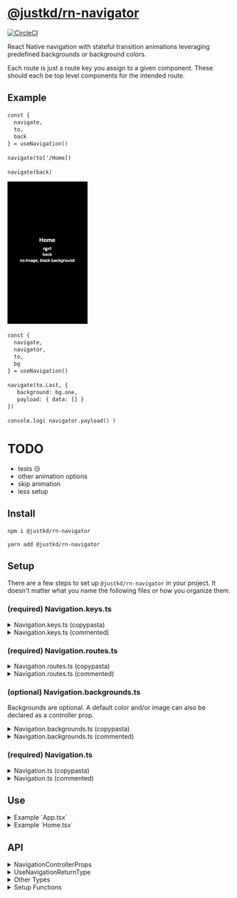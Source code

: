 # [@justkd/rn-navigator](https://github.com/justkd/rn-navigator)

[![CircleCI](https://dl.circleci.com/status-badge/img/gh/justkd/rn-navigator/tree/main.svg?style=svg)](https://dl.circleci.com/status-badge/redirect/gh/justkd/rn-navigator/tree/main)

React Native navigation with stateful transition animations leveraging
predefined backgrounds or background colors.

Each route is just a route key you assign to a given component. These should each be top level components for the intended route.

## Example
```
const { 
  navigate, 
  to, 
  back 
} = useNavigation()

navigate(to['/Home])

navigate(back)
```

![image](https://github.com/justkd/rn-navigator/blob/main/assets/rn-navigator.gif?raw=true)

```
const { 
  navigate, 
  navigator,
  to, 
  bg
} = useNavigation()

navigate(to.Last, { 
   background: bg.one,
   payload: { data: [] }
})

console.log( navigator.payload() )
```

# TODO

- tests 😒
- other animation options
- skip animation
- less setup

## Install

```
npm i @justkd/rn-navigator
```
```
yarn add @justkd/rn-navigator
```

## Setup

There are a few steps to set up `@justkd/rn-navigator` in your project. It doesn't matter what you name the following files or how you organize them.

### (required) Navigation.keys.ts

<details>
  <summary>Navigation.keys.ts (copypasta)</summary>

  ```
  import { 
    getTypedRouteKeys, 
    type GetTypedRouteKeys 
  } from '@justkd/rn-navigator'

  const routeKeys = [
      '/Home', 
      '/Last'
  ] as const

  export const { navigationRouteKeys } =
    getTypedRouteKeys<typeof routeKeys>(routeKeys)

  export type NavigationRouteKey = keyof GetTypedRouteKeys<
    typeof navigationRouteKeys
  >
  ```

</details>

<details>
  <summary>Navigation.keys.ts (commented)</summary>

  ```
  // Import the relevant getters and types from the package.
  import { 
    getTypedRouteKeys, 
    type GetTypedRouteKeys 
  } from '@justkd/rn-navigator'

  // All route keys will need to be declared here first. 
  // Also, it's important to cast the object type `as const`. 
  const routeKeys = [
      '/Home', 
      '/Last'
  ] as const

  // Ensure the navigator knows the typed keys and export 
  // the returned, deconstructed value `navigationRouteKeys`.

  export const { navigationRouteKeys } =
    getTypedRouteKeys<typeof routeKeys>(routeKeys)

  // Export the route key type. The variable name doesn't matter.

  export type NavigationRouteKey = keyof GetTypedRouteKeys<
    typeof navigationRouteKeys
  >
  ```

</details>


### (required) Navigation.routes.ts

<details>
  <summary>Navigation.routes.ts (copypasta)</summary>

  ```
  import { type ComponentType } from 'react'
  import { type NavigationRouteKey } from './Navigation.keys'
  import { getTypedRoutes } from '@justkd/rn-navigator'

  import { Home } from './routes/Home'
  import { Last } from './routes/Last'

  const routes: Record<NavigationRouteKey, ComponentType> = {
    '/Home': Home,
    '/Last': Last,
  }

  export const { navigationRoutes } =
    getTypedRoutes<typeof routes>(routes)
  ```

</details>

<details>
  <summary>Navigation.routes.ts (commented)</summary>

  ```
  // Import the relevant getters and types.
  import { type ComponentType } from 'react'
  import { type NavigationRouteKey } from './Navigation.keys'
  import { getTypedRoutes } from '@justkd/rn-navigator'

  // Import the relevant top level components to represent each route.
  import { Home } from './routes/Home'
  import { Last } from './routes/Last'

  // Enforce record type and map route keys to route components.
  const routes: Record<NavigationRouteKey, ComponentType> = {
    '/Home': Home,
    '/Last': Last,
  }

  // Export the returned, deconstructed value `navigationRoutes`.
  export const { navigationRoutes } =
    getTypedRoutes<typeof routes>(routes)
  ```

</details>

### (optional) Navigation.backgrounds.ts

Backgrounds are optional. A default color and/or image can also be declared as a controller prop.

<details>
  <summary>Navigation.backgrounds.ts (copypasta)</summary>

  ```
  import { 
    getTypedBackgrounds, 
    type NavigationBackground 
  } from '@justkd/rn-navigator'
  import ImageOne from './assets/1.jpg'
  import ImageTwo from './assets/2.jpg'

  const backgrounds: Record<string, NavigationBackground> = {
    one: { image: { source: ImageOne } },
    two: { image: { source: ImageTwo } },
    black: { color: 'black' },
    white: { color: 'white' },
    combined: {
      color: 'purple',
      image: {
        resizeMode: 'contain',
        source: ImageSix,
        style: { marginLeft: '5%' },
      },
    },
  } as const

  export const {
    navigationBackgrounds,
    navigationBackgroundKeys,
  } = getTypedBackgrounds(backgrounds)
  ```

</details>

<details>
  <summary>Navigation.backgrounds.ts (commented)</summary>

  ```
  // Import the relevant getters and types.

  import { getTypedBackgrounds, type NavigationBackground } from '@justkd/rn-navigator'

  // Import image assets that you want to use as backgrounds during animated transitions.

  import ImageOne from './assets/1.jpg'
  import ImageTwo from './assets/2.jpg'

  // Enforce record type and map transition backgrounds to background keys.
  // The keys are arbitrary. This should be cast to `as const` as well.
  const backgrounds: Record<string, NavigationBackground> = {
    one: { image: { source: ImageOne } },
    two: { image: { source: ImageTwo } },
    black: { color: 'black' },
    white: { color: 'white' },
    combined: {
      color: 'purple',
      image: {
        resizeMode: 'contain',
        source: ImageSix,
        style: { marginLeft: '5%' },
      },
    },
  } as const

  // Export the returned, deconstructed values `navigationBackgrounds` and `navigationBackgroundKeys`.
  export const {
    navigationBackgrounds,
    navigationBackgroundKeys,
  } = getTypedBackgrounds(backgrounds)
  ```

</details>

### (required) Navigation.ts

<details>
  <summary>Navigation.ts (copypasta)</summary>

  ```
  import { getNavigationController } from '@justkd/rn-navigator'
  import { navigationBackgrounds } from './Navigation.backgrounds'
  import { navigationRouteKeys } from './Navigation.keys'

  export const { NavigationController, useNavigation } =
    getNavigationController<
      typeof navigationRouteKeys,
      typeof navigationBackgrounds
    >()
  ```

</details>

<details>
  <summary>Navigation.ts (commented)</summary>

  ```
  // Import the relevant getters and types.
  import { getNavigationController } from '@justkd/rn-navigator'
  import { navigationBackgrounds } from './Navigation.backgrounds'
  import { navigationRouteKeys } from './Navigation.keys'

  // Export the returned, deconstructed values `NavigationController` and `useNavigation`.
  export const { NavigationController, useNavigation } =
    getNavigationController<
      typeof navigationRouteKeys,
      typeof navigationBackgrounds
    >()
  ```

</details>

## Use

<details>
  <summary>Example `App.tsx`</summary>

  ```
  // Import the values you generated in the other files.
  import {
    NavigationController,
    navigationRoutes,
    navigationBackgrounds,
  } from './Navigation'

  // Default background image and color are optional
  // import DefaultBackgroundImage from './assets/DefaultBackgroundImage.jpg'

  /* =^..^=  ✿  =^..^=  */
  export function App() {
    return (
      <NavigationController
        initialRoute="/Home"
        routes={navigationRoutes}
        backgrounds={navigationBackgrounds}
        // backgroundColor="black"
        // backgroundImage={DefaultBackgroundImage}
      />
    )
  }
  ```

</details>

<details>
  <summary>Example `Home.tsx`</summary>

  ```
  // Import the `useNavigation` hook from wherever you generated it earlier.
  import { useNavigation } from 'your_path_to/Your_Navigation_File'

  export function Home() {
      type PayloadType = { data: [] }
      const { navigate, to, bg, back, navigator } = useNavigation()
      
      const onPress = () => {
          navigate<PayloadType>(
            to['/A'], 
            { 
              background: bg['one'],
              payload: { data: [] 
            }
          })

          // navigate( back )
          // console.log( navigator.peek() )
      }

      return (
          <View style={{ flex: 1, justifyContent: 'center' }}>
            <Pressable onPress={onPress}>
              <Text>{'Navigate'}</Text>
            </Pressable>
          </View>
      )
  }
  ```

</details>

## API

<details>
  <summary>NavigationControllerProps</summary>

  ```
  /**
   * Type representing the props for the `NavigationController` component.
   */
  export interface NavigationControllerProps<
    R extends string | number | symbol,
    B,
  > {

    /**
     * Provide the `navigationRoutes` object generated by `getTypedRoutes`.
     */
    routes: Record<R, ComponentType>

    /**
     * The initial route to show. This will also be the 
     * target route when using the `reset` function.
     */
    initialRoute: R

    /**
     * Default background color.
     */
    backgroundColor?: ViewStyle['backgroundColor']

    /**
     * Default background image.
     */
    backgroundImage?: ImageSourcePropType

    /**
     * Provide the `navigationBackgrounds` object generated by `getTypedBackgrounds`.
     */
    backgrounds?: B

    /**
     * If `true`, will error if the controller component ever unmounts.
     * It probably shouldn't ever unmount if it's meant to be at the top level.
     * But you can also use the controlelr to encapsulate sub navigators and routes.
     */
    topLevelController?: boolean

  }
  ```

  </details>

  <details>
  <summary>UseNavigationReturnType</summary>

  ```
  /**
   * Type representing the values returned by the `useNavigation` hook.
   */
  export type UseNavigationReturnType<
    R extends string | number | symbol,
    B extends string | number | symbol,
  > = {
    /**
     * Navigates to the given route with event options and animated transitions.
     */
    navigate: NavigateFn<R>

    /**
     * Object exposing typed route keys for navigation.
     */
    to: Record<R, R>

    /**
     * Object exposing typed background keys for navigation.
     */
    bg: Record<B, B>

    /**
     * Use as the navigation route target when navigating back in the history stack.
     */
    back: BackToken

    /**
     * Object holding utility methods for the navigator.
     */
    navigator: {
      /**
       * Return a frozen copy of the current state.
       * This is just for looking.
       * @example
       * import { useNavigation } from './Navigation'
       * const { navigator } = useNavigation()
       * console.log( navigator.peek() )
       */
      peek: () => NavigationState

      /**
       * Reset the navigator. Animates navigation back to the
       * `initialRoute`. A background can be provided as a param.
       * @example
       * import { useNavigation } from './Navigation'
       * const { navigator, bg } = useNavigation()
       * navigator.reset(bg.reset)
       */
      reset: (background?: string) => void

      /**
       * If no param is provided, retrieve the payload for the current route.
       * If an index is provided, retrieve the relevant payload from the
       * navigation history stack.
       * @example
       * import { useNavigation } from './Navigation'
       * const { navigator } = useNavigation()
       * console.log( navigator.payload() )
       * console.log( navigator.payload(1) ) // only if there is history to check
       */
      payload: <T extends GenericObj>(n?: number) => T | null

      /**
       * If no param is provided, retrieve the name for the current route.
       * If an index is provided, retrieve the relevant route name from the
       * navigation history stack.
       * @example
       * import { useNavigation } from 'your_path_to/Your_Navigation_File'
       * const { navigator } = useNavigation()
       * console.log( navigator.route() )
       * console.log( navigator.route(1) ) // only if there is history to check
       */
      route: (index?: number) => string | null

      /**
       * !!! You probably don't want to use this. But it's here just in case. !!!
       * Set the navigation state directly.
       * @example
       * import { useNavigation, type NavigationState } from '@justkd/rn-navigator'
       * const { navigator } = useNavigation()
       * const nextState: NavigationState = {
       *   queue: [{ to: '/Home' }],
       *   history: []
       * }
       * console.log( navigator.set( nextState ) )
       */
      set: (next: Partial<NavigationState>) => void
    }
  }

  ```
  
  </details>

  <details>
  <summary>Other Types</summary>

  ```
  /**
   * Used to ensure the user generated route keys type does not include
   * the internal back token. The back token is still accepted by
   * the navigate fn, and the route keys will be strongly typed.
   */
  export type GetTypedRouteKeys<T> = Omit<T, InternalBackTokenType>

  /**
   * Represents a background object when defining navigation backgrounds.
   */
  export type NavigationBackground = {
    color?: ViewStyle['backgroundColor']
    image?: {
      source: ImageSourcePropType
      resizeMode?: ImageBackgroundProps['resizeMode']
      style?: ImageBackgroundProps['style']
    }
  }

  /**
   * Type representing the values stored in the navigation queue and history.
   */
  export type NavigationEvent = {
    to: string
    payload?: Record<string, any>
    background?: string
  }

  /**
   * Type representing the internal navigation state.
   */
  export type NavigationState = {
    queue: NavigationEvent[]
    history: NavigationEvent[]
    isNavigating:
      | null
      | 'fwd'
      | 'back'
      | 'error'
    background?: string
  }
  ```
  
  </details>

  <details>
  <summary>Setup Functions</summary>

  ```
  /**
   * Uses the values returned from the other getters and returns
   * a strongly typed object holding all navigation routes.
   */
  export const getTypedRoutes = <T extends Record<any, any>>(
    routes: T,
  ) => { navigationRoutes: T }

  /**
   * Ensures the background key helper is strongly typed.
   */
  export const getTypedBackgrounds = <T extends Record<any, any>>(
    backgrounds: T,
  ) => {
    navigationBackgroundKeys: Record<keyof T, keyof T>,
    navigationBackgrounds: T,
  }

  /**
   * Adds the internal back token to the user route keys.
   * The back token won't be included in the exposed type,
   * but the navigate fn will still accept it from the `back`
   * helper returned by `useNavigation`. The route keys will
   * also be strongly typed.
   */
  export const getTypedRouteKeys = <T extends readonly string[]>(
    arr: T,
  ) => { 
    navigationRouteKeys: Record<
      T[number],
      T[number]
    > & InternalBackTokenType
  }

  /**
   * Returns a function component representing the `NavigationController`
   * and a `useNavigation` hook specific to that controller.
   */
  export function getNavigationController<
    R,
    B = any,
  >(): { 

    useNavigation: UseNavigationReturnType<
      keyof R, 
      keyof B
    >,
    
    NavigationController: (
      props: NavigationControllerProps<
        Exclude<keyof R, InternalBackTokenType>, 
        BackgroundGeneric
      >
    ): JSX.Element
  }
  ```
  
  </details>
